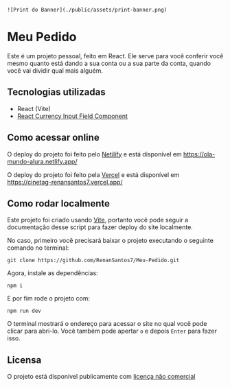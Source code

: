 `![Print do Banner](./public/assets/print-banner.png)`

# Meu Pedido

Este é um projeto pessoal, feito em React. Ele serve para você conferir você mesmo quanto está dando a sua conta ou a sua parte da conta, quando você vai dividir qual mais alguém.

## Tecnologias utilizadas

- React (Vite)
- [React Currency Input Field Component](https://www.npmjs.com/package/react-currency-input-field)
  
## Como acessar online

O deploy do projeto foi feito pelo [Netilify](https://www.netlify.com/) e está disponível em https://ola-mundo-alura.netlify.app/

O deploy do projeto foi feito pela [Vercel](https://vercel.com/) e está disponível em https://cinetag-renansantos7.vercel.app/

## Como rodar localmente

Este projeto foi criado usando [Vite](https://vite.dev), portanto você pode seguir a documentação desse script para fazer deploy do site localmente.

No caso, primeiro você precisará baixar o projeto executando o seguinte comando no terminal:

```
git clone https://github.com/RenanSantos7/Meu-Pedido.git
```

Agora, instale as dependências:

```
npm i
```

E por fim rode o projeto com:

```
npm run dev
```

O terminal mostrará o endereço para acessar o site no qual você pode clicar para abri-lo. Você também pode apertar `o` e depois `Enter` para fazer isso.

## Licensa

O projeto está disponível publicamente com [licença não comercial](./LICENSE.md)